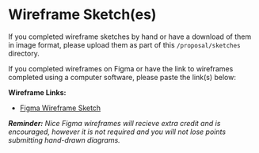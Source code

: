 # Wireframe Sketch(es)

If you completed wireframe sketches by hand or have a download of them in image format, please upload them as part of this `/proposal/sketches` directory.

If you completed wireframes on Figma or have the link to wireframes completed using a computer software, please paste the link(s) below:

**Wireframe Links:**
- [Figma Wireframe Sketch](https://www.figma.com/design/ojwAF0Uf2agyKdg8OqLXEj/COMP290-Final-Project-Wireframe-Sketch?m=auto&t=MNAdTRmOMAbmStwf-6)

***Reminder:** Nice Figma wireframes will recieve extra credit and is encouraged, however it is not required and you will not lose points submitting hand-drawn diagrams.*
